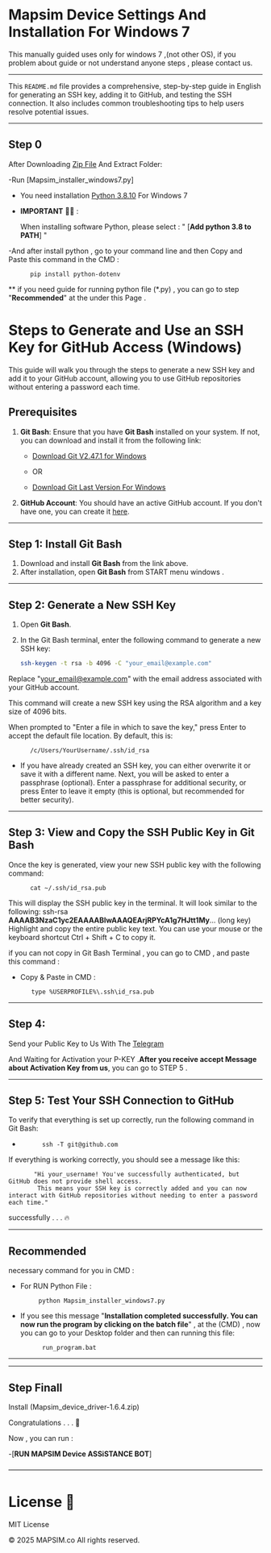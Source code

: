# Mapsim Device Settings And Installation For Windows 7

This manually guided uses only for windows 7 ,(not other OS), if you problem about guide or not understand anyone steps , please contact us.

---


This `README.md` file provides a comprehensive, step-by-step guide in English for generating an SSH key, adding it to GitHub, and testing the SSH connection. It also includes common troubleshooting tips to help users resolve potential issues.

---

## Step 0      

After Downloading [Zip File](https://github.com/Mpouransari/Mapsim_Windows7_Device/archive/refs/heads/main.zip) And Extract Folder:

-Run [Mapsim_installer_windows7.py]

- You need installation [Python 3.8.10](https://www.python.org/ftp/python/3.8.10/python-3.8.10.exe) For Windows 7

- **IMPORTANT** 🚨🚨 : 

  When installing software Python, please select : " [**Add python 3.8 to PATH**] "

-And after install python , go to your command line and then Copy and Paste this command in the CMD :
          
          pip install python-dotenv

** if you need guide for running python file (*.py) , you can go to step "**Recommended**" at the under this Page .


# Steps to Generate and Use an SSH Key for GitHub Access (Windows)

This guide will walk you through the steps to generate a new SSH key and add it to your GitHub account, allowing you to use GitHub repositories without entering a password each time.

## Prerequisites

1. **Git Bash**: Ensure that you have **Git Bash** installed on your system. If not, you can download and install it from the following link:
   
   - [Download Git V2.47.1 for Windows](https://github.com/git-for-windows/git/releases/download/v2.47.1.windows.1/Git-2.47.1-32-bit.exe)
     
   - OR
     
   - [Download Git Last Version For Windows](https://git-scm.com/)
     

3. **GitHub Account**: You should have an active GitHub account. If you don't have one, you can create it [here](https://github.com/join).

---

## Step 1: Install Git Bash

1. Download and install **Git Bash** from the link above.
2. After installation, open **Git Bash** from START menu windows .

---

## Step 2: Generate a New SSH Key

1. Open **Git Bash**.

2. In the Git Bash terminal, enter the following command to generate a new SSH key:

   ```bash
   ssh-keygen -t rsa -b 4096 -C "your_email@example.com"

Replace "your_email@example.com" with the email address associated with your GitHub account.

This command will create a new SSH key using the RSA algorithm and a key size of 4096 bits.

When prompted to "Enter a file in which to save the key," press Enter to accept the default file location. By default, this is:

          /c/Users/YourUsername/.ssh/id_rsa

* If you have already created an SSH key, you can either overwrite it or save it with a different name.
Next, you will be asked to enter a passphrase (optional). Enter a passphrase for additional security, or press Enter to leave it empty (this is optional, but recommended for better security).

---

## Step 3: View and Copy the SSH Public Key in Git Bash


Once the key is generated, view your new SSH public key with the following command:

          cat ~/.ssh/id_rsa.pub

This will display the SSH public key in the terminal. It will look similar to the following:
ssh-rsa **AAAAB3NzaC1yc2EAAAABIwAAAQEArjRPYcA1g7HJtt1My**... (long key)
Highlight and copy the entire public key text. You can use your mouse or the keyboard shortcut Ctrl + Shift + C to copy it.

if you can not copy in Git Bash Terminal , you can go to CMD , and paste this command :

 - Copy & Paste in CMD :

          type %USERPROFILE%\.ssh\id_rsa.pub


---

## Step 4: 

Send your Public Key to Us With The [Telegram](https://t.me/Tarantula_support_bot) 

And Waiting for Activation your P-KEY .**After you receive accept Message about Activation Key from us**, you can go to STEP 5 .

---

## Step 5: Test Your SSH Connection to GitHub

To verify that everything is set up correctly, run the following command in Git Bash:

-           ssh -T git@github.com

If everything is working correctly, you should see a message like this:

           "Hi your_username! You've successfully authenticated, but GitHub does not provide shell access.
            This means your SSH key is correctly added and you can now interact with GitHub repositories without needing to enter a password each time."

successfully . . . 🔥

---

## Recommended

necessary command  for you in CMD :

- For RUN Python File :

           python Mapsim_installer_windows7.py

- If you see this message "**Installation completed successfully. You can now run the program by clicking on the batch file**" , at the (CMD) , now you can go to your Desktop folder and then can running this file:

            run_program.bat

---
---

## Step Finall 

Install (Mapsim_device_driver-1.6.4.zip)

  Congratulations . . . 🎉

  Now , you can run :

   -[**RUN MAPSIM Device ASSiSTANCE BOT**]

————————————————————————————————————

# License 📝

MIT License

&copy; 2025 MAPSIM.co  All rights reserved.



